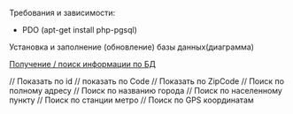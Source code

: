 

Требования и зависимости:
* PDO (apt-get install php-pgsql)


Установка и заполнение (обновление) базы данных(диаграмма)

[Получение / поиск информации по БД ](./DataBase/README.md)

// Показать по id
// показать по Code
// Показать по ZipCode
// Поиск по полному адресу
// Поиск по названию города
// Поиск по населенному пункту
// Поиск по станции метро
// Поиск по GPS координатам